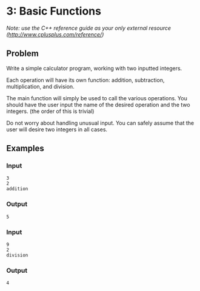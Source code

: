 # 3: Basic Functions

*Note: use the C++ reference guide as your only external resource (http://www.cplusplus.com/reference/)*

## Problem

Write a simple calculator program, working with two inputted integers.

Each operation will have its own function: addition, subtraction, multiplication, and division.

The main function will simply be used to call the various operations.
You should have the user input the name of the desired operation and the two integers. (the order of this is trivial)

Do not worry about handling unusual input. You can safely assume that the user will desire two integers in all cases.

## Examples

### Input
```
3
2
addition
```

### Output
```
5
```

### Input
```
9
2
division
```

### Output
```
4
```
